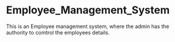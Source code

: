 # Employee_Management_System

This is an Employee management system, where the admin has the authority to comtrol the employees details.
